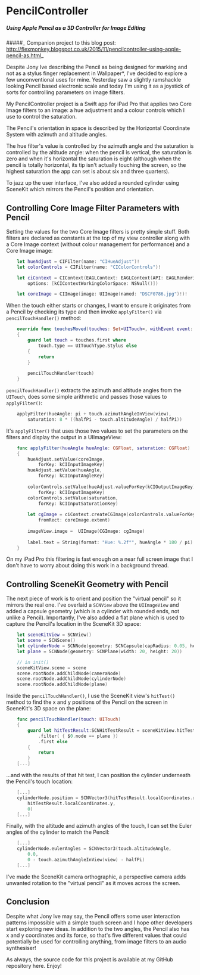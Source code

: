 # PencilController
##### Using Apple Pencil as a 3D Controller for Image Editing

#####_ Companion project to this blog post: http://flexmonkey.blogspot.co.uk/2015/11/pencilcontroller-using-apple-pencil-as.html_

Despite Jony Ive describing the Pencil as being designed for marking and not as a stylus finger replacement in Wallpaper*, I've decided to explore a few unconventional uses for mine. Yesterday saw a slightly ramshackle looking Pencil based electronic scale and today I'm using it as a joystick of sorts for controlling parameters on image filters.

My PencilController project is a Swift app for iPad Pro that applies two Core Image filters to an image: a hue adjustment and a colour controls which I use to control the saturation.

The Pencil's orientation in space is described by the Horizontal Coordinate System with azimuth and altitude angles.

The hue filter's value is controlled by the azimuth angle and the saturation is controlled by the altitude angle: when the pencil is vertical, the saturation is zero and when it's horizontal the saturation is eight (although when the pencil is totally horizontal, its tip isn't actually touching the screen, so the highest saturation the app can set is about six and three quarters).

To jazz up the user interface, I've also added a rounded cylinder using SceneKit which mirrors the Pencil's position and orientation.

## Controlling Core Image Filter Parameters with Pencil

Setting the values for the two Core Image filters is pretty simple stuff.  Both filters are declared as constants at the top of my view controller along with a Core Image context (without colour management for performance) and a Core Image image:

```swift
    let hueAdjust = CIFilter(name: "CIHueAdjust")!
    let colorControls = CIFilter(name: "CIColorControls")!

    let ciContext = CIContext(EAGLContext: EAGLContext(API: EAGLRenderingAPI.OpenGLES2),
        options: [kCIContextWorkingColorSpace: NSNull()])

    let coreImage = CIImage(image: UIImage(named: "DSCF0786.jpg")!)!
```

When the touch either starts or changes, I want to ensure it originates from a Pencil by checking its type and then invoke `applyFilter()` via `pencilTouchHandler()` method:

```swift
    override func touchesMoved(touches: Set<UITouch>, withEvent event: UIEvent?)
    {
        guard let touch = touches.first where
            touch.type == UITouchType.Stylus else
        {
            return
        }
        
        pencilTouchHandler(touch)
    }
```

`pencilTouchHandler()` extracts the azimuth and altitude angles from the `UITouch`, does some simple arithmetic and passes those values to `applyFilter()`:

```swift
    applyFilter(hueAngle: pi + touch.azimuthAngleInView(view),
        saturation: 8 * ((halfPi - touch.altitudeAngle) / halfPi))
```

It's `applyFilter()` that uses those two values to set the parameters on the filters and display the output in a UIImageView:

```swift
    func applyFilter(hueAngle hueAngle: CGFloat, saturation: CGFloat)
    {
        hueAdjust.setValue(coreImage,
            forKey: kCIInputImageKey)
        hueAdjust.setValue(hueAngle,
            forKey: kCIInputAngleKey)
        
        colorControls.setValue(hueAdjust.valueForKey(kCIOutputImageKey) as! CIImage,
            forKey: kCIInputImageKey)
        colorControls.setValue(saturation,
            forKey: kCIInputSaturationKey)
        
        let cgImage = ciContext.createCGImage(colorControls.valueForKey(kCIOutputImageKey) as! CIImage,
            fromRect: coreImage.extent)
        
        imageView.image =  UIImage(CGImage: cgImage)
        
        label.text = String(format: "Hue: %.2f°", hueAngle * 180 / pi) + "      " +  String(format: "Saturation: %.2f", saturation)
    }
```

On my iPad Pro this filtering is fast enough on a near full screen image that I don't have to worry about doing this work in a background thread.

## Controlling SceneKit Geometry with Pencil

The next piece of work is to orient and position the "virtual pencil" so it mirrors the real one. I've overlaid a `SCNView` above the `UIImageView` and added a capsule geometry (which is a cylinder with rounded ends, not unlike a Pencil). Importantly, I've also added a flat plane which is used to capture the Pencil's location in the SceneKit 3D space:

```swift
    let sceneKitView = SCNView()
    let scene = SCNScene()
    let cylinderNode = SCNNode(geometry: SCNCapsule(capRadius: 0.05, height: 1))
    let plane = SCNNode(geometry: SCNPlane(width: 20, height: 20))

    // in init()
    sceneKitView.scene = scene
    scene.rootNode.addChildNode(cameraNode)
    scene.rootNode.addChildNode(cylinderNode)
    scene.rootNode.addChildNode(plane)
```

Inside the `pencilTouchHandler()`, I use the SceneKit view's `hitTest()` method to find the x and y positions of the Pencil on the screen in SceneKit's 3D space on the plane:

```swift
    func pencilTouchHandler(touch: UITouch)
    {
        guard let hitTestResult:SCNHitTestResult = sceneKitView.hitTest(touch.locationInView(view), options: nil)
            .filter( { $0.node == plane })
            .first else
        {
            return
        }
    [...]
```

...and with the results of that hit test, I can position the cylinder underneath the Pencil's touch location:

```swift
    [...]
    cylinderNode.position = SCNVector3(hitTestResult.localCoordinates.x,
        hitTestResult.localCoordinates.y, 
        0)
    [...]
```

Finally, with the altitude and azimuth angles of the touch, I can set the Euler angles of the cylinder to match the Pencil:

```swift
    [...]
    cylinderNode.eulerAngles = SCNVector3(touch.altitudeAngle, 
        0.0, 
        0 - touch.azimuthAngleInView(view) - halfPi)
    [...]
```

I've made the SceneKit camera orthographic, a perspective camera adds unwanted rotation to the "virtual pencil" as it moves across the screen. 

## Conclusion

Despite what Jony Ive may say, the Pencil offers some user interaction patterns impossible with a simple touch screen and I hope other developers start exploring new ideas. In addition to the two angles, the Pencil also has x and y coordinates and its force, so that's five different values that could potentially be used for controlling anything, from image filters to an audio synthesiser!

As always, the source code for this project is available at my GitHub repository here. Enjoy!
